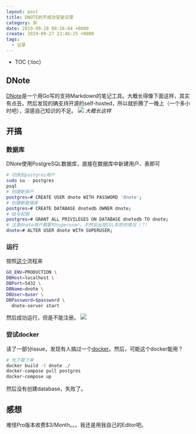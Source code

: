 ```yaml
---
layout: post
title: DNOTE的不成功安装记录
category: 杂
date: 2019-09-28 00:16:04 +0800
create: 2019-09-27 23:46:25 +0800
tags: 
  - 记录
---
```


- TOC
{:toc}

## DNote
[DNote](https://github.com/dnote/dnote)是一个用Go写的支持Markdown的笔记工具。大概长得像下面这样，其实有点丑。然后发现的确支持开源的self-hosted，所以就折腾了一晚上（一个多小时吧），深感自己知识的不足。
![](https://i.loli.net/2019/09/27/qwuf5Hh6ROkl9Wc.jpg)
*大概长这样*

## 开搞
### 数据库
DNote使用PostgreSQL数据库，直接在数据库中新建用户、表即可
```bash
# 切换到postgres用户
sudo su - postgres
psql
# 创建新用户
postgres=# CREATE USER dnote WITH PASSWORD 'dnote';
# 创建新数据库
postgres=# CREATE DATABASE dnotedb OWNER dnote;
# 给与权限
postgres=# GRANT ALL PRIVILEGES ON DATABASE dnotedb TO dnote;
# 注意dnote用户需要时superuser，不然会出现SSL失败的情况（？）
dnote=# ALTER USER dnote WITH SUPERUSER;
```
### 运行
按照[这个](https://github.com/dnote/dnote/blob/master/SELF_HOSTING.md)流程来

```bash
GO_ENV=PRODUCTION \
DBHost=localhost \
DBPort=5432 \
DBName=dnote \
DBUser=$user \
DBPassword=$password \
  dnote-server start
```

然后成功运行，但是不能注册。
![](https://i.loli.net/2019/09/28/iYoVS18ZGMuRFOD.jpg)

### 尝试docker
读了一部分issue，发现有人搞过一个[docker](https://gist.github.com/CrCs2O4/d4d78780ad46bef6cf618e1feb7f16f7)。然后，可能这个docker能用？
```bash
# 先下载下来
docker build -t dnote ./
docker-compose pull postgres
docker-compose up
```
然后没有创建database，失败了。

## 感想
难怪Pro版本收费$3/Month。。。我还是用我自己的Editor吧。